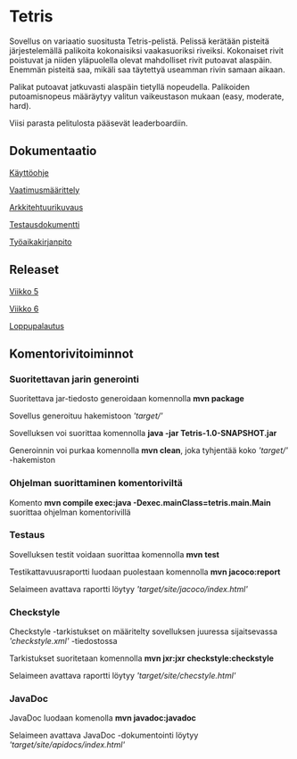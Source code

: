 # Tetris

Sovellus on variaatio suositusta Tetris-pelistä. Pelissä kerätään pisteitä järjestelemällä palikoita kokonaisiksi vaakasuoriksi riveiksi. Kokonaiset rivit poistuvat ja niiden yläpuolella olevat mahdolliset rivit putoavat alaspäin. Enemmän pisteitä saa, mikäli saa täytettyä useamman rivin samaan aikaan.

Palikat putoavat jatkuvasti alaspäin tietyllä nopeudella. Palikoiden putoamisnopeus määräytyy valitun vaikeustason mukaan (easy, moderate, hard).

Viisi parasta pelitulosta pääsevät leaderboardiin.

## Dokumentaatio

[Käyttöohje](https://github.com/Marcestus/ot-harjoitustyo/blob/master/dokumentaatio/kayttoohje.md)

[Vaatimusmäärittely](https://github.com/marcestus/ot-harjoitustyo/blob/master/dokumentaatio/vaatimusmaarittely.md)

[Arkkitehtuurikuvaus](https://github.com/Marcestus/ot-harjoitustyo/blob/master/dokumentaatio/arkkitehtuuri.md)

[Testausdokumentti](https://github.com/Marcestus/ot-harjoitustyo/blob/master/dokumentaatio/testausdokumentti.md)

[Työaikakirjanpito](https://github.com/Marcestus/ot-harjoitustyo/blob/master/dokumentaatio/tuntikirjanpito.md)

## Releaset

[Viikko 5](https://github.com/Marcestus/ot-harjoitustyo/releases/tag/viikko5)

[Viikko 6](https://github.com/Marcestus/ot-harjoitustyo/releases/tag/viikko6)

[Loppupalautus](https://github.com/Marcestus/ot-harjoitustyo/releases/tag/loppupalautus)

## Komentorivitoiminnot

### Suoritettavan jarin generointi

Suoritettava jar-tiedosto generoidaan komennolla **mvn package**

Sovellus generoituu hakemistoon *'target/'*

Sovelluksen voi suorittaa komennolla **java -jar Tetris-1.0-SNAPSHOT.jar**

Generoinnin voi purkaa komennolla **mvn clean**, joka tyhjentää koko *'target/'* -hakemiston

### Ohjelman suorittaminen komentoriviltä

Komento **mvn compile exec:java -Dexec.mainClass=tetris.main.Main** suorittaa ohjelman komentorivillä

### Testaus

Sovelluksen testit voidaan suorittaa komennolla **mvn test**

Testikattavuusraportti luodaan puolestaan komennolla **mvn jacoco:report**

Selaimeen avattava raportti löytyy *'target/site/jacoco/index.html'*

### Checkstyle

Checkstyle -tarkistukset on määritelty sovelluksen juuressa sijaitsevassa *'checkstyle.xml'* -tiedostossa

Tarkistukset suoritetaan komennolla **mvn jxr:jxr checkstyle:checkstyle**

Selaimeen avattava raportti löytyy *'target/site/checstyle.html'*

### JavaDoc 

JavaDoc luodaan komenolla **mvn javadoc:javadoc**

Selaimeen avattava JavaDoc -dokumentointi löytyy *'target/site/apidocs/index.html'*

